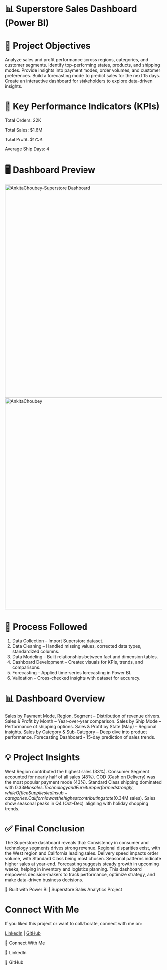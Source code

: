 # 📊 Superstore Sales Dashboard (Power BI)

# 🎯 Project Objectives

Analyze sales and profit performance across regions, categories, and customer segments.
Identify top-performing states, products, and shipping modes.
Provide insights into payment modes, order volumes, and customer preferences.
Build a forecasting model to predict sales for the next 15 days.
Create an interactive dashboard for stakeholders to explore data-driven insights.

# 📌 Key Performance Indicators (KPIs)

Total Orders: 22K

Total Sales: $1.6M

Total Profit: $175K

Average Ship Days: 4

# 🖥️ Dashboard Preview

<img width="1225" height="684" alt="AnkitaChoubey-Superstore Dashboard" src="https://github.com/user-attachments/assets/f58cb491-c7a2-4367-8a0c-77000d935733" />
<img width="1210" height="680" alt="AnkitaChoubey" src="https://github.com/user-attachments/assets/7db7505b-ad14-4027-9b4b-95715e621b06" />

# 🔄 Process Followed

1. Data Collection – Import Superstore dataset.
2. Data Cleaning – Handled missing values, corrected data types, standardized columns.
3. Data Modeling – Built relationships between fact and dimension tables.
4. Dashboard Development – Created visuals for KPIs, trends, and comparisons.
5. Forecasting – Applied time-series forecasting in Power BI.
6. Validation – Cross-checked insights with dataset for accuracy.

# 📊 Dashboard Overview

Sales by Payment Mode, Region, Segment – Distribution of revenue drivers.
Sales & Profit by Month – Year-over-year comparison.
Sales by Ship Mode – Performance of shipping options.
Sales & Profit by State (Map) – Regional insights.
Sales by Category & Sub-Category – Deep dive into product performance.
Forecasting Dashboard – 15-day prediction of sales trends.

# 💡 Project Insights

West Region contributed the highest sales (33%).
Consumer Segment accounted for nearly half of all sales (48%).
COD (Cash on Delivery) was the most popular payment mode (43%).
Standard Class shipping dominated with $0.33M in sales.
Technology and Furniture performed strongly, while Office Supplies led in sub-categories.
California was the highest contributing state ($0.34M sales).
Sales show seasonal peaks in Q4 (Oct–Dec), aligning with holiday shopping trends.

# ✅ Final Conclusion

The Superstore dashboard reveals that:
Consistency in consumer and technology segments drives strong revenue.
Regional disparities exist, with the West region and California leading sales.
Delivery speed impacts order volume, with Standard Class being most chosen.
Seasonal patterns indicate higher sales at year-end.
Forecasting suggests steady growth in upcoming weeks, helping in inventory and logistics planning.
This dashboard empowers decision-makers to track performance, optimize strategy, and make data-driven business decisions.


🚀 Built with Power BI | Superstore Sales Analytics Project
 
# Connect With Me

If you liked this project or want to collaborate, connect with me on:

 [LinkedIn]( https://www.linkedin.com/in/ankita-c-4a1581212) | [GitHub](https://github.com/AnkitaChoubey/AnkitaChoubey)

 
 
 
 
 
 
 
 
 
 
 
 
 
 
 🤝 Connect With Me

💼 LinkedIn

📂 GitHub


